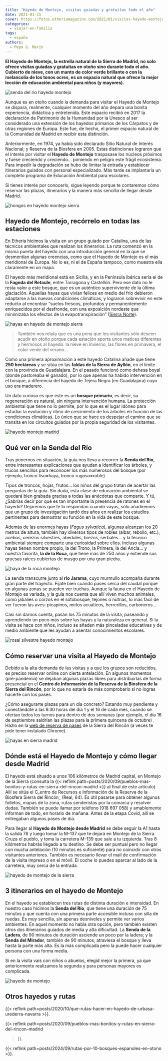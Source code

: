 ```yaml
---
title: "Hayedo de Montejo, visitas guiadas y gratuitas todo el año"
date: 2021-01-15
cover: https://fotos.etheriamagazine.com/2021/01/visitas-hayedo-montejo-madrid.jpg
categories: 
  - viajar-en-familia
tags: 
  - españa
authors: 
  - Pepa G. Marín
---
```


**El Hayedo de Montejo, la estrella natural de la Sierra de Madrid, no solo ofrece 
visitas guiadas y gratuitas en otoño sino durante todo el año. Cubierto de nieve, con un 
manto de color verde brillante o con la melancolía de los tonos ocres, es un espacio 
natural que ofrece la mejor lección de educación ambiental para niños (y mayores).** 

![senda del rio hayedo montejo](https://fotos.etheriamagazine.com/2021/01/ruta-hayedo-montejo.jpg "Senda del Río, en Hayedo de Montejo (Madrid). © Etheria M.")

Aunque es en otoño cuando la demanda para visitar el Hayedo de Montejo se dispara, 
realmente, cualquier momento del año depara una bonita experiencia, didáctica y 
entretenida. Este espacio recibió en 2017 la declaración de Patrimonio de la Humanidad 
por la Unesco al ser considerado una extensión de los hayedos primarios de los Cárpatos 
y de otras regiones de Europa. Este fue, de hecho, el primer espacio natural de la 
Comunidad de Madrid en recibir esta distinción. 

Anteriormente, en 1974, ya había sido declarado Sitio Natural de Interés Nacional; y 
Reserva de la Biosfera en 2005. Estas distinciones lograron que el interés por visitar 
el **Hayedo de Montejo** traspasase los núcleos próximos y fuese creciendo y creciendo… 
poniendo en peligro este frágil ecosistema. Para impedir la degradación se hubo de 
limitar la entrada y establecer itinerarios guiados con personal especializado. Más 
tarde se implantaría un completo programa de Educación Ambiental para escolares. 

Si tienes interés por conocerlo, sigue leyendo porque te contaremos cómo reservar las 
plazas, itinerarios y la manera más sencilla de llegar desde Madrid. 

![hongos en hayedo montejo sierra](https://fotos.etheriamagazine.com/2021/01/seta-ruta-hayedo-montejo.jpg "Hongos en el tronco de un árbol caído. © Etheria M.")

## Hayedo de Montejo, recórrelo en todas las estaciones

En Etheria hicimos la visita en un grupo guiado por Catalina, una de las técnicos 
ambientales que realizan los itinerarios. La ruta comenzó en la misma puerta del hayedo 
con una introducción general en la que se desmentían algunas creencias, como que el 
Hayedo de Montejo es el más meridional de Europa. No lo es, ni el de España tampoco, 
como muestra ella claramente en un mapa. 

El hayedo más meridional está en Sicilia, y en la Península ibérica sería el de la 
**Fageda del Retaule**, entre Tarragona y Castellón. Pero ese dato no le resta valor a 
este bosque, que es un auténtico superviviente de la última glaciación. Aquellas hayas 
que vivían felices en medio del frío debieron adaptarse a las nuevas condiciones 
climáticas, y lograron sobrevivir en este reducto al encontrar “suelos frescos, 
profundos y permanentemente enriquecidos por el desfronde, con una exposición nordeste 
que minimizaba los efectos de la evapotranspiración” ([Sierra 
Norte](https://sierranorte.com/reportajes/ficha.php?rut=17)). 

![hayas en hayedo de montejo sierra](https://fotos.etheriamagazine.com/2021/01/hayas-madrid-montejo.jpg "Las hojas de las hayas comienzan a cambiar de color en torno al mes de octubre. © Etheria M.")

> También nos relata que es una pena que los visitantes sólo deseen acudir en otoño porque 
> cada estación aporta unos matices diferentes y hermosos al hayedo: la nieve en invierno, 
> las flores en primavera, el color verde del verano… 

Como una primera aproximación a este hayedo Catalina añade que tiene **250 hectáreas** y 
se sitúa en las **faldas de la Sierra de Ayllón**, en el límite con la provincia de 
Guadalajara. En el pasado funcionó como dehesa boyal (donde pastoreaba el ganado), por 
lo que apenas ha habido intervención en el bosque, a diferencia del hayedo de Tejera 
Negra (en Guadalajara) cuyo uso era maderero. 

Un dato curioso es que este es un **bosque primario**, es decir, su regeneración es 
natural, sin ninguna intervención humana. La protección ambiental que tiene no lo 
permite, por lo que es el lugar idóneo para estudiar la evolución y ritmo de crecimiento 
de los árboles en función de las condiciones climáticas. Lo único que se hace es 
despejar el camino que se transita en los circuitos guiados por la propia seguridad de 
los visitantes. 

![hayedo montejo madrid](https://fotos.etheriamagazine.com/2021/01/hayedo-montejo-otono.jpg "Hayedo de Montejo. © Etheria M.")

## Qué ver en la Senda del Río

Tras ponernos en situación, la guía nos lleva a recorrer la **Senda del Río**, entre 
interesantes explicaciones que ayudan a identificar los árboles, y trucos sencillos para 
reconocer los más numerosos del bosque (por ejemplo, tronco liso=haya, tronco 
rugoso=roble). 

Tipos de troncos, hojas, frutos… los niños del grupo tratan de acertar las preguntas de 
la guía. Sin duda, esta clase de educación ambiental se quedará bien grabada gracias a 
todas las anécdotas que comparte. Y tú, ¿Sabrías decir por qué es tan importante la 
presencia de ratones en el hayedo? Dejaremos que te lo respondan cuando vayas, sólo 
añadiremos que un grupo de investigación tardó dos años en realizar los estudios 
pertinentes para demostrar su función en la vida de este bosque. 

Además de las enormes hayas (_Fagus sylvatica_), algunas alcanzan los 20 metros de 
altura, también hay diversos tipos de robles (albar, rebollo, etc.), acebos, cerezos 
silvestres, abedules, brezos, serbales… y la técnico ambiental siempre comparte una 
curiosidad sobre ellos. Incluso algunas hayas tienen nombre propio, la del Trono, la 
Primera, la del Ancla… y nuestra favorita, **la de la Roca,** que tiene más de 250 años 
y extiende sus gruesas raíces cubiertas de musgo por una gran piedra. 

![haya de la roca montejo](https://fotos.etheriamagazine.com/2021/01/hayedo-montejo-haya-la-roca.jpg "Haya de la Roca, en Hayedo de Montejo. © Etheria M.")

La senda transcurre junto al **río Jarama**, cuyo murmullo acompaña durante gran parte 
del trayecto. Fíjate bien cuando pases cerca del caudal porque en algunas zonas se 
pueden ver truchas. Aunque la fauna en el Hayedo de Montejo es variada, y la guía nos 
cuenta que allí viven muchos animales, como jabalíes o corzos en el sotobosque, tejones 
o nutrias, lo más fácil de ver fueron las aves: picapinos, mirlos acuáticos, 
herrerillos, carboneros… 

Casi sin darnos cuenta, pasan los 75 minutos de la visita, paseando y aprendiendo un 
poco más sobre las hayas y la naturaleza en general. Si la visita se hace con niños, 
incluso se añaden más pinceladas educativas y de medio ambiente que les ayudan a asentar 
conocimientos escolares. 

![rosal silvestre hayedo montejo](https://fotos.etheriamagazine.com/2021/01/rosal-silvestre-montejo.jpg "Rosal silvestre. © Etheria M.")

## Cómo reservar una visita al Hayedo de Montejo

Debido a la alta demanda de las visitas y a que los grupos son reducidos, es preciso 
reservar online con cierta antelación. En algunos momentos (pre-pandemia) se dejaban 
algunas plazas libres para distribuirlas de forma presencial en el **Centro de 
Información de la Reserva de la Biosfera de la Sierra del Rincón**, por lo que no 
estaría de más comprobarlo si no logras hacerte con los pases. 

¿Cómo asegurarte plazas para un día concreto? Estando muy pendiente y conectándote a las 
9.30 horas del día 1 y el 16 de cada mes, cuando se ofertan todos los turnos para dentro 
de dos semanas (por ejemplo, el día 16 de septiembre saldrían las plazas para la primera 
quincena de octubre) . Hazlo en la [web de reserva de 
pases](https://www.sierradelrincon.org/reservas-online/) de la Sierra del Rincón (a 
veces te pide tener instalado Chrome). 

![hayas en sierra madrid](https://fotos.etheriamagazine.com/2021/01/hayedo-montejo-rio-jarama.jpg "Las ramas de este haya cruzan el río Jarama. © Etheria M.")

## Dónde está el Hayedo de Montejo y cómo llegar desde Madrid

El hayedo está situado a unos 106 kilómetros de Madrid capital, en Montejo de la Sierra 
(consulta la {{< reflink 
path=posts/2020/09/pueblos-mas-bonitos-y-rutas-en-sierra-del-rincon-madrid >}} al final 
de este artículo). Allí se sitúa el C_entro de Recursos e Información de la Reserva de 
la Biosfera Sierra del Rincón_ (Real, 64). Es útil pasarse para obtener algunos 
folletos, mapas de la zona, rutas senderistas por la comarca y resolver dudas. También 
se puede llamar por teléfono (918 697 058) y amablemente informan de todo, en horario de 
mañana. Antes de la etapa Covid, allí se entregaban algunos pases de día. 

Para llegar al **Hayedo de Montejo desde Madrid** se debe seguir la A1 hasta la salida 
76 y luego tomar la M-137 que te dejará en Montejo de la Sierra. Cruza el pueblo, y toma 
la carretera M-139 que sale a tu izquierda. Tras 8 kilómetros habrás llegado a tu 
destino. Se debe ser puntual pero no llegar con mucha antelación (10 minutos es 
suficiente) para no coincidir con otros visitantes anteriores. También es necesario 
llevar el mail de confirmación de la visita impreso o en el móvil. El coche lo puedes 
aparcar al lado de la carretera, muy cerca de la entrada. 

![hayedo de montejo de la sierra](https://fotos.etheriamagazine.com/2021/01/senda-del-rio-hayedo-madrid.jpg "Itinerario en el Hayedo de Montejo. © Etheria M.")

## 3 itinerarios en el hayedo de Montejo

En el hayedo se establecen tres rutas de distinta duración e intensidad. En nuestro caso 
hicimos la **Senda del Río**, que tiene una duración de 75 minutos y que cuenta con una 
primera parte accesible incluso con silla de ruedas. Es muy sencilla, sin apenas 
desniveles y permite ver varios ambientes. En aquel momento no había otra opción, pero 
también existen otros dos itinerarios guiados de media y alta dificultad. La **Senda de 
la Ladera**, de 90 minutos de duración asciende un poco por la ladera; y la **Senda del 
Mirador**, también de 90 minutos, atraviesa el bosque y lleva hasta la parte más alta. 
Es la más complicada pero la puede hacer cualquier persona con una forma media. 

Si en la visita vais con niños o abuelos, elegid mejor la primera, ya que anteriormente 
realizamos la segunda y para personas mayores es complicada. 

![hayedo de montejo](https://fotos.etheriamagazine.com/2021/01/rio-jarama-montejo.jpg "El ganado a veces traspasa el umbral del hayedo en la frontera con Guadalajara.")

## Otros hayedos y rutas

{{< reflink path=posts/2020/10/que-rutas-hacer-en-hayedo-de-urbasa-urederra-navarra >}}. 

{{< reflink path=posts/2020/09/pueblos-mas-bonitos-y-rutas-en-sierra-del-rincon-madrid 
>}}. 

{{< reflink path=posts/2024/09/rutas-por-10-bosques-espanoles-en-otono >}}.
